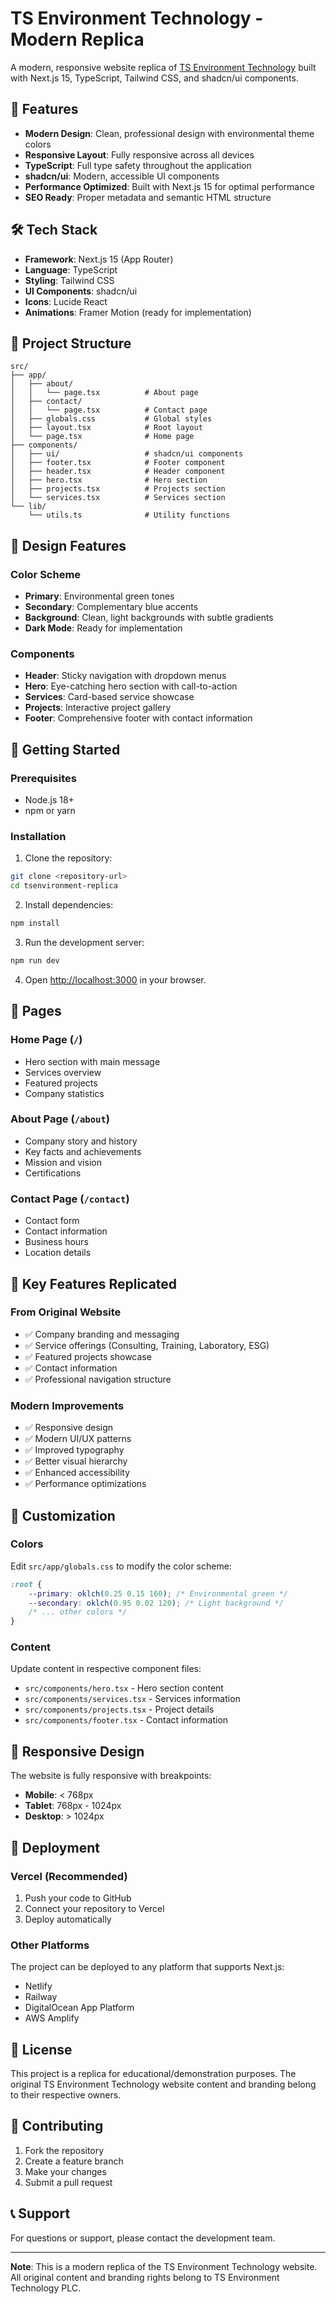 # TS Environment Technology - Modern Replica

A modern, responsive website replica of [TS Environment Technology](https://tsenvironment.com/) built with Next.js 15, TypeScript, Tailwind CSS, and shadcn/ui components.

## 🚀 Features

-   **Modern Design**: Clean, professional design with environmental theme colors
-   **Responsive Layout**: Fully responsive across all devices
-   **TypeScript**: Full type safety throughout the application
-   **shadcn/ui**: Modern, accessible UI components
-   **Performance Optimized**: Built with Next.js 15 for optimal performance
-   **SEO Ready**: Proper metadata and semantic HTML structure

## 🛠️ Tech Stack

-   **Framework**: Next.js 15 (App Router)
-   **Language**: TypeScript
-   **Styling**: Tailwind CSS
-   **UI Components**: shadcn/ui
-   **Icons**: Lucide React
-   **Animations**: Framer Motion (ready for implementation)

## 📁 Project Structure

```
src/
├── app/
│   ├── about/
│   │   └── page.tsx          # About page
│   ├── contact/
│   │   └── page.tsx          # Contact page
│   ├── globals.css           # Global styles
│   ├── layout.tsx            # Root layout
│   └── page.tsx              # Home page
├── components/
│   ├── ui/                   # shadcn/ui components
│   ├── footer.tsx            # Footer component
│   ├── header.tsx            # Header component
│   ├── hero.tsx              # Hero section
│   ├── projects.tsx          # Projects section
│   └── services.tsx          # Services section
└── lib/
    └── utils.ts              # Utility functions
```

## 🎨 Design Features

### Color Scheme

-   **Primary**: Environmental green tones
-   **Secondary**: Complementary blue accents
-   **Background**: Clean, light backgrounds with subtle gradients
-   **Dark Mode**: Ready for implementation

### Components

-   **Header**: Sticky navigation with dropdown menus
-   **Hero**: Eye-catching hero section with call-to-action
-   **Services**: Card-based service showcase
-   **Projects**: Interactive project gallery
-   **Footer**: Comprehensive footer with contact information

## 🚀 Getting Started

### Prerequisites

-   Node.js 18+
-   npm or yarn

### Installation

1. Clone the repository:

```bash
git clone <repository-url>
cd tsenvironment-replica
```

2. Install dependencies:

```bash
npm install
```

3. Run the development server:

```bash
npm run dev
```

4. Open [http://localhost:3000](http://localhost:3000) in your browser.

## 📄 Pages

### Home Page (`/`)

-   Hero section with main message
-   Services overview
-   Featured projects
-   Company statistics

### About Page (`/about`)

-   Company story and history
-   Key facts and achievements
-   Mission and vision
-   Certifications

### Contact Page (`/contact`)

-   Contact form
-   Contact information
-   Business hours
-   Location details

## 🎯 Key Features Replicated

### From Original Website

-   ✅ Company branding and messaging
-   ✅ Service offerings (Consulting, Training, Laboratory, ESG)
-   ✅ Featured projects showcase
-   ✅ Contact information
-   ✅ Professional navigation structure

### Modern Improvements

-   ✅ Responsive design
-   ✅ Modern UI/UX patterns
-   ✅ Improved typography
-   ✅ Better visual hierarchy
-   ✅ Enhanced accessibility
-   ✅ Performance optimizations

## 🔧 Customization

### Colors

Edit `src/app/globals.css` to modify the color scheme:

```css
:root {
    --primary: oklch(0.25 0.15 160); /* Environmental green */
    --secondary: oklch(0.95 0.02 120); /* Light background */
    /* ... other colors */
}
```

### Content

Update content in respective component files:

-   `src/components/hero.tsx` - Hero section content
-   `src/components/services.tsx` - Services information
-   `src/components/projects.tsx` - Project details
-   `src/components/footer.tsx` - Contact information

## 📱 Responsive Design

The website is fully responsive with breakpoints:

-   **Mobile**: < 768px
-   **Tablet**: 768px - 1024px
-   **Desktop**: > 1024px

## 🚀 Deployment

### Vercel (Recommended)

1. Push your code to GitHub
2. Connect your repository to Vercel
3. Deploy automatically

### Other Platforms

The project can be deployed to any platform that supports Next.js:

-   Netlify
-   Railway
-   DigitalOcean App Platform
-   AWS Amplify

## 📄 License

This project is a replica for educational/demonstration purposes. The original TS Environment Technology website content and branding belong to their respective owners.

## 🤝 Contributing

1. Fork the repository
2. Create a feature branch
3. Make your changes
4. Submit a pull request

## 📞 Support

For questions or support, please contact the development team.

---

**Note**: This is a modern replica of the TS Environment Technology website. All original content and branding rights belong to TS Environment Technology PLC.

